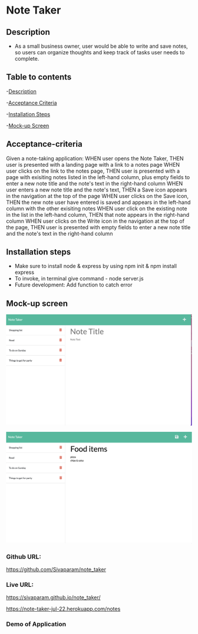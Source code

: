 # Note Taker 

## Description
* As a small business owner, user would be able to write and save notes, so users can organize thoughts and keep track of tasks user needs to complete.

## Table to contents

-[Description](#description)

-[Acceptance Criteria](#acceptance-criteria)

-[Installation Steps](#installation-steps)

-[Mock-up Screen](#mock-up-screen)

## Acceptance-criteria

Given a note-taking application:
WHEN user opens the Note Taker, THEN user is presented with a landing page with a link to a notes page
WHEN user clicks on the link to the notes page, THEN user is presented with a page with exisiting notes listed in the left-hand column, plus empty fields to enter a new note title and the note's text in the right-hand column
WHEN user enters a new note title and the note's text, THEN a Save icon appears in the navigation at the top of the page
WHEN user clicks on the Save icon, THEN the new note user have entered is saved and appears in the left-hand column with the other exisiting notes 
WHEN user click on the existing note in the list in the left-hand column, THEN that note appears in the right-hand column
WHEN user clicks on the Write icon in the navigation at the top of the page, THEN user is presented with empty fields to enter a new note title and the note's text in the right-hand column

## Installation steps

* Make sure to install node & express by using npm init & npm install express
* To invoke, in terminal give command - node server.js 
* Future development: Add function to catch error

## Mock-up screen

![alt text](./public/assets/images/image1.png)

![alt text](./public/assets/images/image2.png)

### Github URL: 
https://github.com/Sivaparam/note_taker

### Live URL: 
https://sivaparam.github.io/note_taker/

https://note-taker-jul-22.herokuapp.com/notes

### Demo of Application


